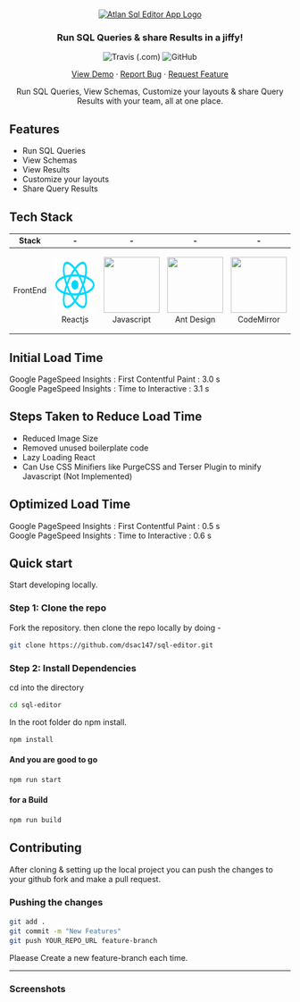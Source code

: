 <br />
<p align="center">
  <a href="https://online-sql-editor.netlify.app">
    <img src="https://atlan.com/assets/img/atlan-blue.6ed81a56.svg" alt="Atlan Sql Editor App Logo" width="300" height="140">
  </a>

  <h3 align="center">Run SQL Queries & share Results in a jiffy!</h3>

  <p align="center">
    <img alt="Travis (.com)" src="https://img.shields.io/github/issues/dsac147/sql-editor" />
    <img alt="GitHub" src="https://img.shields.io/github/stars/dsac147/sql-editor" />
  </p>

  <p align="center">
    <a href="https://online-sql-editor.netlify.app">View Demo</a>
    ·
    <a href="https://github.com/dsac147/sql-editor/issues">Report Bug</a>
    ·
    <a href="https://github.com/dsac147/sql-editor/issues">Request Feature</a>
  </p>
</p>

<p align="center">Run SQL Queries, View Schemas, Customize your layouts & share Query Results with your team, all at one place.</p>

##  Features

- Run SQL Queries
- View Schemas
- View Results
- Customize your layouts
- Share Query Results

## Tech Stack

| Stack    | -                                                                                                  | -                                                                                                 | -                                                                                                | -                                                                                                  |
| -------- | -------------------------------------------------------------------------------------------------- | ------------------------------------------------------------------------------------------------- | ------------------------------------------------------------------------------------------------ | ---------------------------------------------------------------------------------------------------------------- | 
| FrontEnd | <p align="center"><img src="https://github.com/anuraghazra/BugVilla/raw/master/assets/reactjs_logo.png" width="100" height="100"> <br />Reactjs</p> | <p align="center"><img src="https://upload.wikimedia.org/wikipedia/commons/thumb/6/6a/JavaScript-logo.png/600px-JavaScript-logo.png" width="100" height="100"> <br />Javascript</p>  | <p align="center"><img src="https://t.alipayobjects.com/images/rmsweb/T11aVgXc4eXXXXXXXX.svg" width="100" height="100"> <br />Ant Design</p>  | <p align="center"><img src="https://codemirror.net/doc/logo.png" width="100" height="100"> <br />CodeMirror</p>  

## Initial Load Time
Google PageSpeed Insights : First Contentful Paint : 3.0 s
<br>
Google PageSpeed Insights : Time to Interactive : 3.1 s

## Steps Taken to Reduce Load Time
- Reduced Image Size
- Removed unused boilerplate code 
- Lazy Loading React
- Can Use CSS Minifiers like PurgeCSS and Terser Plugin to minify Javascript (Not Implemented)

## Optimized Load Time
Google PageSpeed Insights : First Contentful Paint : 0.5 s
<br>
Google PageSpeed Insights : Time to Interactive : 0.6 s

## Quick start

Start developing locally.

### Step 1: Clone the repo
Fork the repository. then clone the repo locally by doing -

```sh
git clone https://github.com/dsac147/sql-editor.git
```

### Step 2: Install Dependencies
cd into the directory

```sh
cd sql-editor
```

In the root folder do npm install.
```sh
npm install
```

#### And you are good to go
```sh
npm run start
```
#### for a Build
```sh
npm run build
```


## Contributing

After cloning & setting up the local project you can push the changes to your github fork and make a pull request.

### Pushing the changes

```bash
git add .
git commit -m "New Features"
git push YOUR_REPO_URL feature-branch
```
Plaease Create a new feature-branch each time.

------

### Screenshots

